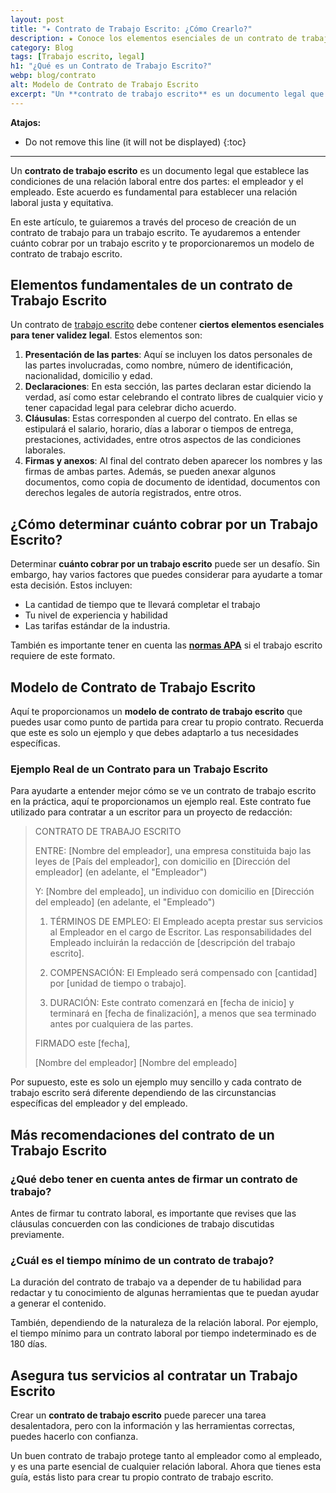 ```yaml
---
layout: post
title: "✦ Contrato de Trabajo Escrito: ¿Cómo Crearlo?"
description: ★ Conoce los elementos esenciales de un contrato de trabajo escrito. ¡Visita nuestro sitio para más detalles!
category: Blog
tags: [Trabajo escrito, legal]
h1: "¿Qué es un Contrato de Trabajo Escrito?"
webp: blog/contrato
alt: Modelo de Contrato de Trabajo Escrito
excerpt: "Un **contrato de trabajo escrito** es un documento legal que establece las condiciones de una relación laboral entre dos partes. Aprende cómo hacerlo"
---
```

**Atajos:**
* Do not remove this line (it will not be displayed)
{:toc}

-----

Un **contrato de trabajo escrito** es un documento legal que establece las condiciones de una relación laboral entre dos partes: el empleador y el empleado. Este acuerdo es fundamental para establecer una relación laboral justa y equitativa.

En este artículo, te guiaremos a través del proceso de creación de un contrato de trabajo para un trabajo escrito. Te ayudaremos a entender cuánto cobrar por un trabajo escrito y te proporcionaremos un modelo de contrato de trabajo escrito.

## Elementos fundamentales de un contrato de Trabajo Escrito

Un contrato de [trabajo escrito](/) debe contener **ciertos elementos esenciales para tener validez legal**. Estos elementos son:

1. **Presentación de las partes**: Aquí se incluyen los datos personales de las partes involucradas, como nombre, número de identificación, nacionalidad, domicilio y edad.
2. **Declaraciones**: En esta sección, las partes declaran estar diciendo la verdad, así como estar celebrando el contrato libres de cualquier vicio y tener capacidad legal para celebrar dicho acuerdo.
3. **Cláusulas**: Estas corresponden al cuerpo del contrato. En ellas se estipulará el salario, horario, días a laborar o tiempos de entrega, prestaciones, actividades, entre otros aspectos de las condiciones laborales.
4. **Firmas y anexos**: Al final del contrato deben aparecer los nombres y las firmas de ambas partes. Además, se pueden anexar algunos documentos, como copia de documento de identidad, documentos con derechos legales de autoría registrados, entre otros.

## ¿Cómo determinar cuánto cobrar por un Trabajo Escrito?

Determinar **cuánto cobrar por un trabajo escrito** puede ser un desafío. Sin embargo, hay varios factores que puedes considerar para ayudarte a tomar esta decisión. Estos incluyen:

* La cantidad de tiempo que te llevará completar el trabajo
* Tu nivel de experiencia y habilidad
* Las tarifas estándar de la industria.

También es importante tener en cuenta las **[normas APA]({{'normas-apa'|relative_url}} "Normas APA")** si el trabajo escrito requiere de este formato.

## Modelo de Contrato de Trabajo Escrito

Aquí te proporcionamos un **modelo de contrato de trabajo escrito** que puedes usar como punto de partida para crear tu propio contrato. Recuerda que este es solo un ejemplo y que debes adaptarlo a tus necesidades específicas.

### Ejemplo Real de un Contrato para un Trabajo Escrito

Para ayudarte a entender mejor cómo se ve un contrato de trabajo escrito en la práctica, aquí te proporcionamos un ejemplo real. Este contrato fue utilizado para contratar a un escritor para un proyecto de redacción:

>CONTRATO DE TRABAJO ESCRITO
>
>ENTRE: [Nombre del empleador], una empresa constituida bajo las leyes de [País del empleador], con domicilio en [Dirección del empleador] (en adelante, el "Empleador")
>
>Y: [Nombre del empleado], un individuo con domicilio en [Dirección del empleado] (en adelante, el "Empleado")
>
>1. TÉRMINOS DE EMPLEO: El Empleado acepta prestar sus servicios al Empleador en el cargo de Escritor. Las responsabilidades del Empleado incluirán la redacción de [descripción del trabajo escrito].
>
>2. COMPENSACIÓN: El Empleado será compensado con [cantidad] por [unidad de tiempo o trabajo].
>
>3. DURACIÓN: Este contrato comenzará en [fecha de inicio] y terminará en [fecha de finalización], a menos que sea terminado antes por cualquiera de las partes.
>
>FIRMADO este [fecha],
>
>[Nombre del empleador]     [Nombre del empleado]

Por supuesto, este es solo un ejemplo muy sencillo y cada contrato de trabajo escrito será diferente dependiendo de las circunstancias específicas del empleador y del empleado.

## Más recomendaciones del contrato de un Trabajo Escrito

### ¿Qué debo tener en cuenta antes de firmar un contrato de trabajo?

Antes de firmar tu contrato laboral, es importante que revises que las cláusulas concuerden con las condiciones de trabajo discutidas previamente.

### ¿Cuál es el tiempo mínimo de un contrato de trabajo?

La duración del contrato de trabajo va a depender de tu habilidad para redactar y tu conocimiento de algunas herramientas que te puedan ayudar a generar el contenido.

También, dependiendo de la naturaleza de la relación laboral. Por ejemplo, el tiempo mínimo para un contrato laboral por tiempo indeterminado es de 180 días.

## Asegura tus servicios al contratar un Trabajo Escrito

Crear un **contrato de trabajo escrito** puede parecer una tarea desalentadora, pero con la información y las herramientas correctas, puedes hacerlo con confianza.

Un buen contrato de trabajo protege tanto al empleador como al empleado, y es una parte esencial de cualquier relación laboral. Ahora que tienes esta guía, estás listo para crear tu propio contrato de trabajo escrito.
